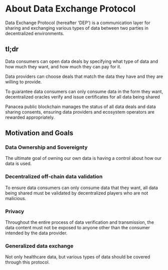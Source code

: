 # About Data Exchange Protocol

Data Exchange Protocol (hereafter 'DEP') is a communication layer for sharing and exchanging various types of data
between two parties in decentralized environments.


## tl;dr

Data consumers can open data deals by specifying what type of data and how much they want, and how much they can pay for it.

Data providers can choose deals that match the data they have and they are willing to provide.

To guarantee data consumers can only consume data in the form they want,
decentralized oracles verify and issue certificates for all data being shared

Panacea public blockchain manages the status of all data deals and data sharing consents,
ensuring data providers and ecosystem operators are rewarded appropriately.


## Motivation and Goals

### Data Ownership and Sovereignty

The ultimate goal of owning our own data is having a control about how our data is used.

### Decentralized off-chain data validation

To ensure data consumers can only consume data that they want, all data being shared must be validated by
decentralized players who are not malicious.

### Privacy

Throughout the entire process of data verification and transmission,
the data content must not be exposed to anyone other than the consumer intended by the data provider.

### Generalized data exchange

Not only healthcare data, but various types of data should be covered through this protocol.
